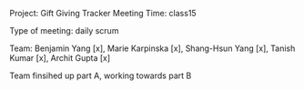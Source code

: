 Project: Gift Giving Tracker Meeting Time: class15

Type of meeting: daily scrum

Team: Benjamin Yang [x], Marie Karpinska [x], Shang-Hsun Yang [x], Tanish Kumar [x], Archit Gupta [x]

Team finsihed up part A, working towards part B
